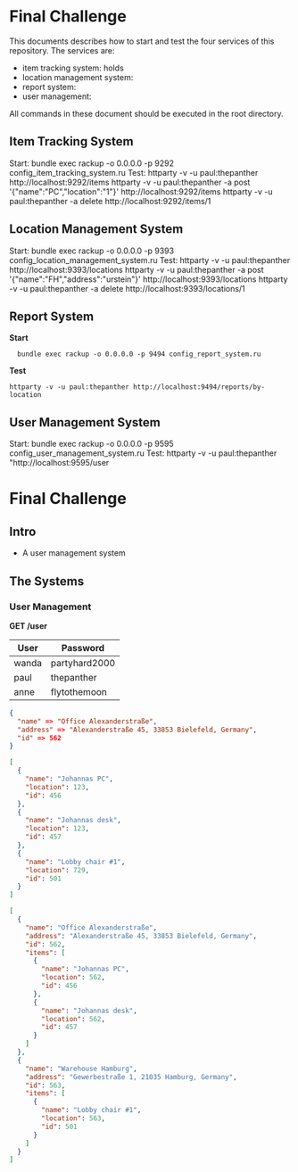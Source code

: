 # Final Challenge

This documents describes how to start and test the four services of this repository. The services are:
  * item tracking system: holds 
  * location management system:
  * report system:
  * user management:

All commands in these document should be executed in the root directory.

## Item Tracking System

Start:  bundle exec rackup -o 0.0.0.0 -p 9292 config_item_tracking_system.ru
Test:   httparty -v -u paul:thepanther http://localhost:9292/items
        httparty -v -u paul:thepanther -a post '{"name":"PC","location":"1"}' http://localhost:9292/items
        httparty -v -u paul:thepanther -a delete http://localhost:9292/items/1


## Location Management System

Start:  bundle exec rackup -o 0.0.0.0 -p 9393 config_location_management_system.ru
Test:   httparty -v -u paul:thepanther http://localhost:9393/locations
        httparty -v -u paul:thepanther -a post '{"name":"FH","address":"urstein"}' http://localhost:9393/locations
        httparty -v -u paul:thepanther -a delete http://localhost:9393/locations/1


## Report System

**Start**

```shell
  bundle exec rackup -o 0.0.0.0 -p 9494 config_report_system.ru
```

**Test**

```shell
httparty -v -u paul:thepanther http://localhost:9494/reports/by-location
```

## User Management System

Start:  bundle exec rackup -o 0.0.0.0 -p 9595 config_user_management_system.ru
Test:   httparty -v -u paul:thepanther "http://localhost:9595/user











# Final Challenge
## Intro
* A user management system
## The Systems
### User Management
**GET /user**

User  | Password
----- | -------------
wanda | partyhard2000
paul  | thepanther
anne  | flytothemoon

```json
{
  "name" => "Office Alexanderstraße",
  "address" => "Alexanderstraße 45, 33853 Bielefeld, Germany",
  "id" => 562
}
```

```json
[
  {
    "name": "Johannas PC",
    "location": 123,
    "id": 456
  },
  {
    "name": "Johannas desk",
    "location": 123,
    "id": 457
  },
  {
    "name": "Lobby chair #1",
    "location": 729,
    "id": 501
  }
]
```

```json
[
  {
    "name": "Office Alexanderstraße",
    "address": "Alexanderstraße 45, 33853 Bielefeld, Germany",
    "id": 562,
    "items": [
      {
        "name": "Johannas PC",
        "location": 562,
        "id": 456
      },
      {
        "name": "Johannas desk",
        "location": 562,
        "id": 457
      }
    ]
  },
  {
    "name": "Warehouse Hamburg",
    "address": "Gewerbestraße 1, 21035 Hamburg, Germany",
    "id": 563,
    "items": [
      {
        "name": "Lobby chair #1",
        "location": 563,
        "id": 501
      }
    ]
  }
]
